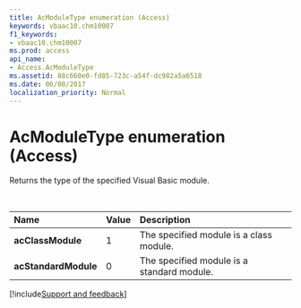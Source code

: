 ```yaml
---
title: AcModuleType enumeration (Access)
keywords: vbaac10.chm10007
f1_keywords:
- vbaac10.chm10007
ms.prod: access
api_name:
- Access.AcModuleType
ms.assetid: 88c660e0-fd85-723c-a54f-dc982a5a6518
ms.date: 06/08/2017
localization_priority: Normal
---
```



# AcModuleType enumeration (Access)

Returns the type of the specified Visual Basic module.

<br/>

|Name|Value|Description|
|:-----|:-----|:-----|
|**acClassModule**|1|The specified module is a class module.|
|**acStandardModule**|0|The specified module is a standard module.|

[!include[Support and feedback](~/includes/feedback-boilerplate.md)]